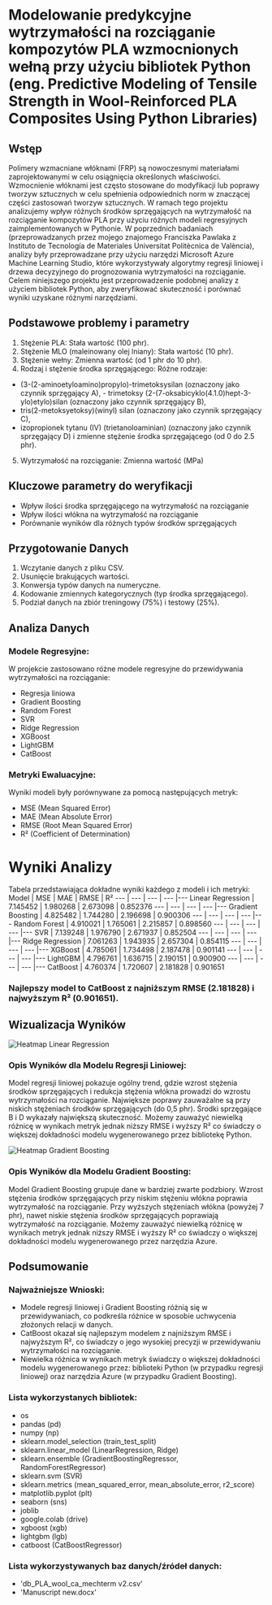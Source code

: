 # Modelowanie predykcyjne wytrzymałości na rozciąganie kompozytów PLA wzmocnionych wełną przy użyciu bibliotek Python (eng. Predictive Modeling of Tensile Strength in Wool-Reinforced PLA Composites Using Python Libraries)

## Wstęp

Polimery wzmacniane włóknami (FRP) są nowoczesnymi materiałami zaprojektowanymi w celu osiągnięcia określonych właściwości. Wzmocnienie włóknami jest często stosowane do modyfikacji lub poprawy tworzyw sztucznych w celu spełnienia odpowiednich norm w znaczącej części zastosowań tworzyw sztucznych. W ramach tego projektu analizujemy wpływ różnych środków sprzęgających na wytrzymałość na rozciąganie kompozytów PLA przy użyciu różnych modeli regresyjnych zaimplementowanych w Pythonie. W poprzednich badaniach (przeprowadzanych przez mojego znajomego Franciszka Pawlaka z Instituto de Tecnología de Materiales Universitat Politècnica de València), analizy były przeprowadzane przy użyciu narzędzi Microsoft Azure Machine Learning Studio, które wykorzystywały algorytmy regresji liniowej i drzewa decyzyjnego do prognozowania wytrzymałości na rozciąganie. Celem niniejszego projektu jest przeprowadzenie podobnej analizy z użyciem bibliotek Python, aby zweryfikować skuteczność i porównać wyniki uzyskane różnymi narzędziami.

## Podstawowe problemy i parametry

1. Stężenie PLA: Stała wartość (100 phr).
2. Stężenie MLO (maleinowany olej lniany): Stała wartość (10 phr).
3. Stężenie wełny: Zmienna wartość (od 1 phr do 10 phr).
4. Rodzaj i stężenie środka sprzęgającego: Różne rodzaje: 
- (3-(2-aminoetyloamino)propylo)-trimetoksysilan (oznaczony jako czynnik sprzęgający A),  - trimetoksy (2-(7-oksabicyklo(4.1.0)hept-3-ylo)etylo)silan (oznaczony jako czynnik sprzęgający B),
- tris(2-metoksyetoksy)(winyl) silan (oznaczony jako czynnik sprzęgający C),
- izopropionek tytanu (IV) (trietanoloaminian) (oznaczony jako czynnik sprzęgający D) 
i zmienne stężenie środka sprzęgającego (od 0 do 2.5 phr).
5. Wytrzymałość na rozciąganie: Zmienna wartość (MPa)

## Kluczowe parametry do weryfikacji

- Wpływ ilości środka sprzęgającego na wytrzymałość na rozciąganie
- Wpływ ilości włókna na wytrzymałość na rozciąganie
- Porównanie wyników dla różnych typów środków sprzęgających

## Przygotowanie Danych

1. Wczytanie danych z pliku CSV.
2. Usunięcie brakujących wartości.
3. Konwersja typów danych na numeryczne.
4. Kodowanie zmiennych kategorycznych (typ środka sprzęgającego).
5. Podział danych na zbiór treningowy (75%) i testowy (25%).

## Analiza Danych

### Modele Regresyjne:
W projekcie zastosowano różne modele regresyjne do przewidywania wytrzymałości na rozciąganie:
- Regresja liniowa
- Gradient Boosting
- Random Forest
- SVR
- Ridge Regression
- XGBoost
- LightGBM
- CatBoost

### Metryki Ewaluacyjne:
Wyniki modeli były porównywane za pomocą następujących metryk:
- MSE (Mean Squared Error)
- MAE (Mean Absolute Error)
- RMSE (Root Mean Squared Error)
- R² (Coefficient of Determination)

# Wyniki Analizy

Tabela przedstawiająca dokładne wyniki każdego z modeli i ich metryki:
Model | MSE | MAE | RMSE | R² 
--- | --- | --- | --- |---
Linear Regression | 7.145452 | 1.980268 | 2.673098 | 0.852376
--- | --- | --- | --- |---
Gradient Boosting | 4.825482  | 1.744280 | 2.196698 | 0.900306
--- | --- | --- | --- |---
Random Forest | 4.910021 | 1.765061 | 2.215857 | 0.898560
--- | --- | --- | --- |---
SVR | 7.139248  | 1.976790 | 2.671937 | 0.852504
--- | --- | --- | --- |---
Ridge Regression | 7.061263 | 1.943935 | 2.657304 | 0.854115
--- | --- | --- | --- |---
XGBoost | 4.785061 | 1.734498 | 2.187478 | 0.901141
--- | --- | --- | --- |---
LightGBM | 4.796761 | 1.636715 | 2.190151 | 0.900900
--- | --- | --- | --- |---
CatBoost | 4.760374 | 1.720607 | 2.181828 | 0.901651

### Najlepszy model to CatBoost z najniższym RMSE (2.181828) i najwyższym R² (0.901651).

## Wizualizacja Wyników

![Heatmap Linear Regression](Heatmap_LinearRegression.png)

### Opis Wyników dla Modelu Regresji Liniowej:

Model regresji liniowej pokazuje ogólny trend, gdzie wzrost stężenia środków sprzęgających i redukcja stężenia włókna prowadzi do wzrostu wytrzymałości na rozciąganie. Największe poprawy zauważalne są przy niskich stężeniach środków sprzęgających (do 0,5 phr). Środki sprzęgające B i D wykazały największą skuteczność.
Możemy zauważyć niewielką różnicę w wynikach metryk jednak niższy RMSE i wyższy R² co świadczy o większej dokładności modelu wygenerowanego przez bibliotekę Python.

![Heatmap Gradient Boosting](Heatmap_GradientBoosting.png)

### Opis Wyników dla Modelu Gradient Boosting:

Model Gradient Boosting grupuje dane w bardziej zwarte podzbiory. Wzrost stężenia środków sprzęgających przy niskim stężeniu włókna poprawia wytrzymałość na rozciąganie. Przy wyższych stężeniach włókna (powyżej 7 phr), nawet niskie stężenia środków sprzęgających poprawiają wytrzymałość na rozciąganie.
Możemy zauważyć niewielką różnicę w wynikach metryk jednak niższy RMSE i wyższy R² co świadczy o większej dokładności modelu wygenerowanego przez narzędzia Azure.

## Podsumowanie

### Najważniejsze Wnioski:
- Modele regresji liniowej i Gradient Boosting różnią się w przewidywaniach, co podkreśla różnice w sposobie uchwycenia złożonych relacji w danych.
- CatBoost okazał się najlepszym modelem z najniższym RMSE i najwyższym R², co świadczy o jego wysokiej precyzji w przewidywaniu wytrzymałości na rozciąganie.
- Niewielka różnica w wynikach metryk świadczy o większej dokładności modelu wygenerowanego przez: biblioteki Python (w przypadku regresji liniowej) oraz narzędzia Azure (w przypadku Gradient Boosting).

### Lista wykorzystanych bibliotek:
- os
- pandas (pd)
- numpy (np)
- sklearn.model_selection (train_test_split)
- sklearn.linear_model (LinearRegression, Ridge)
- sklearn.ensemble (GradientBoostingRegressor, RandomForestRegressor)
- sklearn.svm (SVR)
- sklearn.metrics (mean_squared_error, mean_absolute_error, r2_score)
- matplotlib.pyplot (plt)
- seaborn (sns)
- joblib
- google.colab (drive)
- xgboost (xgb)
- lightgbm (lgb)
- catboost (CatBoostRegressor)

### Lista wykorzystywanych baz danych/źródeł danych:
- 'db_PLA_wool_ca_mechterm v2.csv'
- 'Manuscript new.docx'
